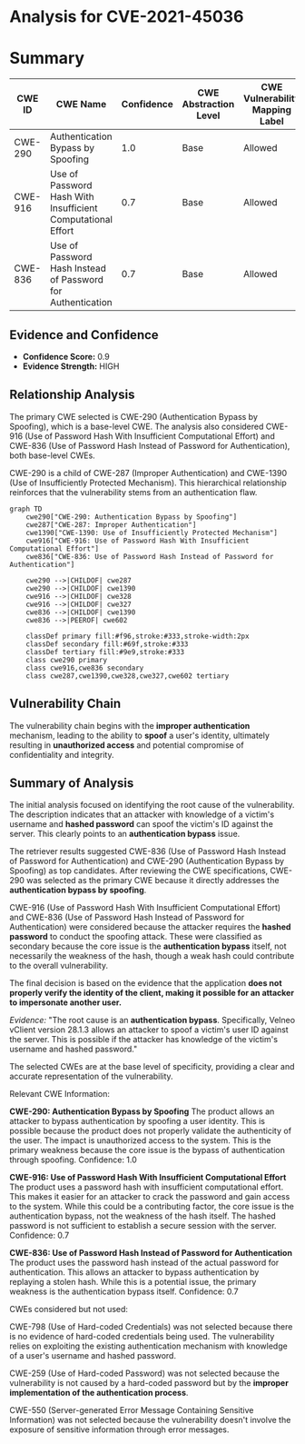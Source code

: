 # Analysis for CVE-2021-45036

# Summary
| CWE ID | CWE Name | Confidence | CWE Abstraction Level | CWE Vulnerability Mapping Label | CWE-Vulnerability Mapping Notes |
|---|---|---|---|---|---|
| CWE-290 | Authentication Bypass by Spoofing | 1.0 | Base | Allowed | Primary CWE |
| CWE-916 | Use of Password Hash With Insufficient Computational Effort | 0.7 | Base | Allowed | Secondary Candidate |
| CWE-836 | Use of Password Hash Instead of Password for Authentication | 0.7 | Base | Allowed | Secondary Candidate |

## Evidence and Confidence

*   **Confidence Score:** 0.9
*   **Evidence Strength:** HIGH

## Relationship Analysis
The primary CWE selected is CWE-290 (Authentication Bypass by Spoofing), which is a base-level CWE. The analysis also considered CWE-916 (Use of Password Hash With Insufficient Computational Effort) and CWE-836 (Use of Password Hash Instead of Password for Authentication), both base-level CWEs.

CWE-290 is a child of CWE-287 (Improper Authentication) and CWE-1390 (Use of Insufficiently Protected Mechanism). This hierarchical relationship reinforces that the vulnerability stems from an authentication flaw.

```mermaid
graph TD
    cwe290["CWE-290: Authentication Bypass by Spoofing"]
    cwe287["CWE-287: Improper Authentication"]
    cwe1390["CWE-1390: Use of Insufficiently Protected Mechanism"]
    cwe916["CWE-916: Use of Password Hash With Insufficient Computational Effort"]
    cwe836["CWE-836: Use of Password Hash Instead of Password for Authentication"]

    cwe290 -->|CHILDOF| cwe287
    cwe290 -->|CHILDOF| cwe1390
    cwe916 -->|CHILDOF| cwe328
    cwe916 -->|CHILDOF| cwe327
    cwe836 -->|CHILDOF| cwe1390
    cwe836 -->|PEEROF| cwe602

    classDef primary fill:#f96,stroke:#333,stroke-width:2px
    classDef secondary fill:#69f,stroke:#333
    classDef tertiary fill:#9e9,stroke:#333
    class cwe290 primary
    class cwe916,cwe836 secondary
    class cwe287,cwe1390,cwe328,cwe327,cwe602 tertiary
```

## Vulnerability Chain
The vulnerability chain begins with the **improper authentication** mechanism, leading to the ability to **spoof** a user's identity, ultimately resulting in **unauthorized access** and potential compromise of confidentiality and integrity.

## Summary of Analysis
The initial analysis focused on identifying the root cause of the vulnerability. The description indicates that an attacker with knowledge of a victim's username and **hashed password** can spoof the victim's ID against the server. This clearly points to an **authentication bypass** issue.

The retriever results suggested CWE-836 (Use of Password Hash Instead of Password for Authentication) and CWE-290 (Authentication Bypass by Spoofing) as top candidates. After reviewing the CWE specifications, CWE-290 was selected as the primary CWE because it directly addresses the **authentication bypass by spoofing**.

CWE-916 (Use of Password Hash With Insufficient Computational Effort) and CWE-836 (Use of Password Hash Instead of Password for Authentication) were considered because the attacker requires the **hashed password** to conduct the spoofing attack. These were classified as secondary because the core issue is the **authentication bypass** itself, not necessarily the weakness of the hash, though a weak hash could contribute to the overall vulnerability.

The final decision is based on the evidence that the application **does not properly verify the identity of the client, making it possible for an attacker to impersonate another user.**

*Evidence:* "The root cause is an **authentication bypass**. Specifically, Velneo vClient version 28.1.3 allows an attacker to spoof a victim's user ID against the server. This is possible if the attacker has knowledge of the victim's username and hashed password."

The selected CWEs are at the base level of specificity, providing a clear and accurate representation of the vulnerability.

Relevant CWE Information:

**CWE-290: Authentication Bypass by Spoofing**
The product allows an attacker to bypass authentication by spoofing a user identity. This is possible because the product does not properly validate the authenticity of the user. The impact is unauthorized access to the system. This is the primary weakness because the core issue is the bypass of authentication through spoofing. Confidence: 1.0

**CWE-916: Use of Password Hash With Insufficient Computational Effort**
The product uses a password hash with insufficient computational effort. This makes it easier for an attacker to crack the password and gain access to the system. While this could be a contributing factor, the core issue is the authentication bypass, not the weakness of the hash itself. The hashed password is not sufficient to establish a secure session with the server. Confidence: 0.7

**CWE-836: Use of Password Hash Instead of Password for Authentication**
The product uses the password hash instead of the actual password for authentication. This allows an attacker to bypass authentication by replaying a stolen hash. While this is a potential issue, the primary weakness is the authentication bypass itself. Confidence: 0.7

CWEs considered but not used:

CWE-798 (Use of Hard-coded Credentials) was not selected because there is no evidence of hard-coded credentials being used. The vulnerability relies on exploiting the existing authentication mechanism with knowledge of a user's username and hashed password.

CWE-259 (Use of Hard-coded Password) was not selected because the vulnerability is not caused by a hard-coded password but by the **improper implementation of the authentication process**.

CWE-550 (Server-generated Error Message Containing Sensitive Information) was not selected because the vulnerability doesn't involve the exposure of sensitive information through error messages.